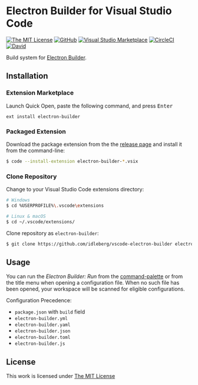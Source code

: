 # Electron Builder for Visual Studio Code

[![The MIT License](https://flat.badgen.net/badge/license/MIT/orange)](http://opensource.org/licenses/MIT)
[![GitHub](https://flat.badgen.net/github/release/idleberg/vscode-electron-builder)](https://github.com/idleberg/vscode-electron-builder/releases)
[![Visual Studio Marketplace](https://vsmarketplacebadge.apphb.com/installs-short/idleberg.electron-builder.svg?style=flat-square)](https://marketplace.visualstudio.com/items?itemName=idleberg.electron-builder)
[![CircleCI](https://flat.badgen.net/circleci/github/idleberg/vscode-electron-builder)](https://circleci.com/gh/idleberg/vscode-electron-builder)
[![David](https://flat.badgen.net/david/dep/idleberg/vscode-electron-builder)](https://david-dm.org/idleberg/vscode-electron-builder)

Build system for [Electron Builder](https://www.electron.build/).

## Installation

### Extension Marketplace

Launch Quick Open, paste the following command, and press <kbd>Enter</kbd>

`ext install electron-builder`

### Packaged Extension

Download the package extension from the the [release page](https://github.com/idleberg/vscode-electron-builder/releases) and install it from the command-line:

```bash
$ code --install-extension electron-builder-*.vsix
```

### Clone Repository

Change to your Visual Studio Code extensions directory:

```bash
# Windows
$ cd %USERPROFILE%\.vscode\extensions

# Linux & macOS
$ cd ~/.vscode/extensions/
```

Clone repository as `electron-builder`:

```bash
$ git clone https://github.com/idleberg/vscode-electron-builder electron-builder
```

## Usage

You can run the *Electron Builder: Run* from the [command-palette](https://code.visualstudio.com/docs/editor/codebasics#_command-palette) or from the title menu when opening a configuration file. When no such file has been opened, your workspace will be scanned for eligible configurations.

Configuration Precedence:

- `package.json` with `build` field
- `electron-builder.yml`
- `electron-builder.yaml`
- `electron-builder.json`
- `electron-builder.toml`
- `electron-builder.js`

## License

This work is licensed under [The MIT License](https://opensource.org/licenses/MIT)
